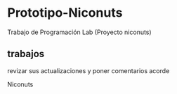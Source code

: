 # Prototipo-Niconuts
Trabajo de Programación Lab (Proyecto niconuts)

## trabajos
revizar sus actualizaciones y poner comentarios acorde

Niconuts

  